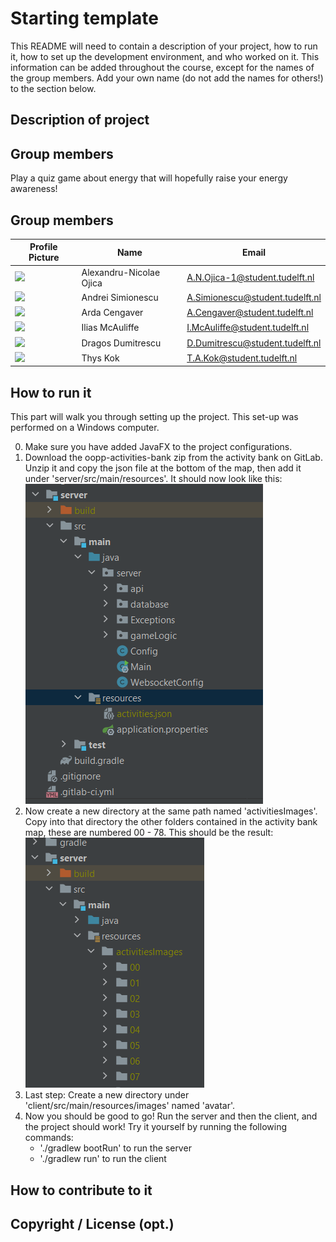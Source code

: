 # Starting template

This README will need to contain a description of your project, how to run it, how to set up the development environment, and who worked on it.
This information can be added throughout the course, except for the names of the group members.
Add your own name (do not add the names for others!) to the section below.

## Description of project

## Group members
Play a quiz game about energy that will hopefully raise your energy awareness!

## Group members 
| Profile Picture                                                                                         | Name                    | Email                           |
|---------------------------------------------------------------------------------------------------------|-------------------------|---------------------------------|
| ![](https://secure.gravatar.com/avatar/826172ea0204ce87877995c5d4b06752?s=45&d=identicon) | Alexandru-Nicolae Ojica | A.N.Ojica-1@student.tudelft.nl  |
| ![](https://secure.gravatar.com/avatar/9f35036d93b61d5bf3eeffe3fa7d51e0?s=45&d=identicon) | Andrei Simionescu | A.Simionescu@student.tudelft.nl |
| ![](https://secure.gravatar.com/avatar/3d340087427982dadb88d80e548e5d5a?s=45&d=identicon) | Arda Cengaver | A.Cengaver@student.tudelft.nl   |
| ![](https://secure.gravatar.com/avatar/7ab8a5321bca063528703654c1a975c8?s=45&d=identicon) | Ilias McAuliffe| I.McAuliffe@student.tudelft.nl  |
| ![](https://secure.gravatar.com/avatar/79607ed839f267b4da9815c5ea20a0bd?s=45&d=identicon) | Dragos Dumitrescu| D.Dumitrescu@student.tudelft.nl  |
| ![](https://secure.gravatar.com/avatar/ffe1176473623cc2a58e5836597c1c63?s=45&d=identicon) | Thys Kok | T.A.Kok@student.tudelft.nl  |


## How to run it

This part will walk you through setting up the project. This set-up was performed on a Windows computer. 

0. Make sure you have added JavaFX to the project configurations.
1. Download the oopp-activities-bank zip from the activity bank on GitLab. Unzip it and copy the json file at the bottom of the map, then add it under 'server/src/main/resources'.
   It should now look like this: 
![img.png](img.png)
2. Now create a new directory at the same path named 'activitiesImages'. Copy into that directory the other folders contained in the activity bank map, these
   are numbered 00 - 78. This should be the result: 
![img_1.png](img_1.png)
3. Last step: Create a new directory under 'client/src/main/resources/images' named 'avatar'.
4. Now you should be good to go! Run the server and then the client, and the project should work! Try it yourself by running the following commands:
   - './gradlew bootRun' to run the server
   - './gradlew run' to run the client

## How to contribute to it

## Copyright / License (opt.)

